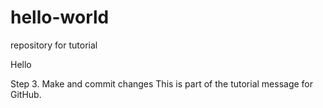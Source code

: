 # hello-world
repository for tutorial

Hello 

Step 3. Make and commit changes
This is part of the tutorial message for GitHub.

